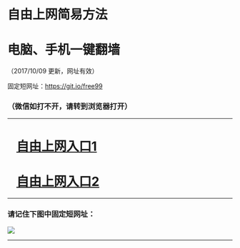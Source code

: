 ﻿# 自由上网简易方法

# 电脑、手机一键翻墙

（2017/10/09 更新，网址有效）

固定短网址：https://git.io/free99

### （微信如打不开，请转到浏览器打开）


***





# &nbsp;&nbsp; <a href="http://ft2631828978.fwq-tz-1001.info/fwqtz01.html?t=100900113845 " target="_blank">自由上网入口1</a>
# &nbsp;&nbsp; <a href="http://ft2388710544.fwq-tz-1002.info/fwqtz02.html?t=10090018389 " target="_blank">自由上网入口2</a>
***

### 请记住下图中固定短网址：

<img src="https://s3-us-west-2.amazonaws.com/fwq-1001/yjfq-20170905okok.png" /> 


***

